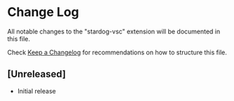 # Change Log
All notable changes to the "stardog-vsc" extension will be documented in this file.

Check [Keep a Changelog](http://keepachangelog.com/) for recommendations on how to structure this file.

## [Unreleased]
- Initial release